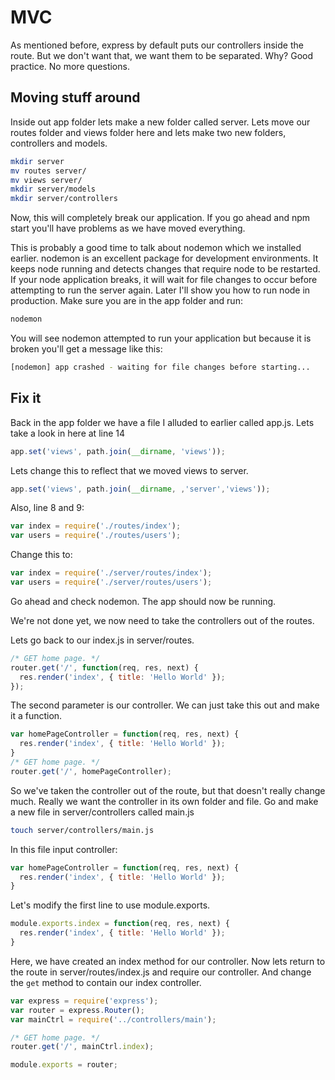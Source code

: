 # MVC
As mentioned before, express by default puts our controllers inside the route. But we don't want that, we want them to be separated. Why? Good practice. No more questions.

## Moving stuff around
Inside out app folder lets make a new folder called server. Lets move our routes folder and views folder here and lets make two new folders, controllers and models.
```bash
mkdir server
mv routes server/
mv views server/
mkdir server/models
mkdir server/controllers
```
Now, this will completely break our application. If you go ahead and npm start you'll have problems as we have moved everything.

This is probably a good time to talk about nodemon which we installed earlier. nodemon is an excellent package for development environments. It keeps node running and detects changes that require node to be restarted. If your node application breaks, it will wait for file changes to occur before attempting to run the server again. Later I'll show you how to run node in production. Make sure you are in the app folder and run:
```bash
nodemon
```
You will see nodemon attempted to run your application but because it is broken you'll get a message like this:
```bash
[nodemon] app crashed - waiting for file changes before starting...
```
## Fix it
Back in the app folder we have a file I alluded to earlier called app.js. Lets take a look in here at line 14
```javascript
app.set('views', path.join(__dirname, 'views'));
```
Lets change this to reflect that we moved views to server.
```javascript
app.set('views', path.join(__dirname, ,'server','views'));
```

Also, line 8 and 9:
```javascript
var index = require('./routes/index');
var users = require('./routes/users');
```
Change this to:
```javascript
var index = require('./server/routes/index');
var users = require('./server/routes/users');
```
Go ahead and check nodemon. The app should now be running.

We're not done yet, we now need to take the controllers out of the routes.

Lets go back to our index.js in server/routes.
```javascript
/* GET home page. */
router.get('/', function(req, res, next) {
  res.render('index', { title: 'Hello World' });
});
```
The second parameter is our controller. We can just take this out and make it a function.
```javascript
var homePageController = function(req, res, next) {
  res.render('index', { title: 'Hello World' });
}
/* GET home page. */
router.get('/', homePageController);
```
So we've taken the controller out of the route, but that doesn't really change much. Really we want the controller in its own folder and file.
Go and make a new file in server/controllers called main.js
```bash
touch server/controllers/main.js
```
In this file input controller:
```javascript
var homePageController = function(req, res, next) {
  res.render('index', { title: 'Hello World' });
}
```

Let's modify the first line to use module.exports.
```javascript
module.exports.index = function(req, res, next) {
  res.render('index', { title: 'Hello World' });
}
```
Here, we have created an index method for our controller. Now lets return to the route in server/routes/index.js and require our controller. And change the `get` method to contain our index controller.

```javascript
var express = require('express');
var router = express.Router();
var mainCtrl = require('../controllers/main');

/* GET home page. */
router.get('/', mainCtrl.index);

module.exports = router;
```
